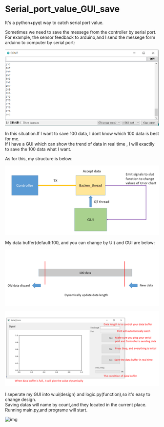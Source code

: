 # Serial_port_value_GUI_save  
It's a python+pyqt way to catch serial port value.



Sometimes we need to save the messege from the controller by serial port.  
For example, the sensor feedback to arduino,and I send the messege form arduino to computer by serial port: 
  
![img](https://github.com/Ray0124/Serial_port_value_save_GUI/blob/master/serial_port.PNG)    

In this situation.If I want to save 100 data, I dont know which 100 data is best for me.  
If I have a GUI which can show the trend of data in real time , I will exactlly to save the 100 data what I want.  


As for this, my structure is below:  
  
![img](https://github.com/Ray0124/Serial_port_value_save_GUI/blob/master/structure.PNG)   


My data buffer(default:100, and you can change by UI) and GUI are below:  
  
![img](https://github.com/Ray0124/Serial_port_value_save_GUI/blob/master/data%20buffer.PNG)  
  
![img](https://github.com/Ray0124/Serial_port_value_save_GUI/blob/master/GUI.PNG)  


I seperate my GUI into w.ui(design) and logic.py(function),so it's easy to change design.  
Saving datas will name by count,and they located in the current place.  
Running main.py,and programe will start.  
  
![img](https://github.com/Ray0124/Serial_port_value_save_GUI/blob/master/test.gif)  
